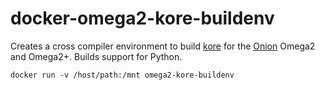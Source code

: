 # docker-omega2-kore-buildenv

Creates a cross compiler environment to build [kore](https://github.com/jorisvink/kore) for the [Onion](https://onion.io) Omega2 and Omega2+. Builds support for Python.

`docker run -v /host/path:/mnt omega2-kore-buildenv`

